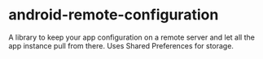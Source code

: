# android-remote-configuration
A library to keep your app configuration on a remote server and let all the app instance pull from there. Uses Shared Preferences for storage.

